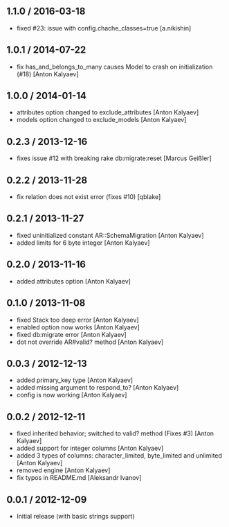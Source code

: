 ## 1.1.0 / 2016-03-18

* fixed #23: issue with config.chache_classes=true [a.nikishin]

## 1.0.1 / 2014-07-22

* fix has_and_belongs_to_many causes Model to crash on initialization (#18) [Anton Kalyaev]

## 1.0.0 / 2014-01-14

* attributes option changed to exclude_attributes [Anton Kalyaev]
* models option changed to exclude_models [Anton Kalyaev]

## 0.2.3 / 2013-12-16

* fixes issue #12 with breaking rake db:migrate:reset [Marcus Geißler]

## 0.2.2 / 2013-11-28

* fix relation does not exist error (fixes #10) [qblake]

## 0.2.1 / 2013-11-27

* fixed uninitialized constant AR::SchemaMigration [Anton Kalyaev]
* added limits for 6 byte integer [Anton Kalyaev]

## 0.2.0 / 2013-11-16

* added attributes option [Anton Kalyaev]

## 0.1.0 / 2013-11-08

* fixed Stack too deep error [Anton Kalyaev]
* enabled option now works [Anton Kalyaev]
* fixed db:migrate error [Anton Kalyaev]
* dot not override AR#valid? method [Anton Kalyaev]

## 0.0.3 / 2012-12-13

* added primary_key type [Anton Kalyaev]
* added missing argument to respond_to? [Anton Kalyaev]
* config is now working [Anton Kalyaev]

## 0.0.2 / 2012-12-11

* fixed inherited behavior; switched to valid? method (Fixes #3) [Anton Kalyaev]
* added support for integer columns [Anton Kalyaev]
* added 3 types of columns: character_limited, byte_limited and unlimited [Anton Kalyaev]
* removed engine [Anton Kalyaev]
* fix typos in README.md [Aleksandr Ivanov]

## 0.0.1 / 2012-12-09

* Initial release (with basic strings support)
